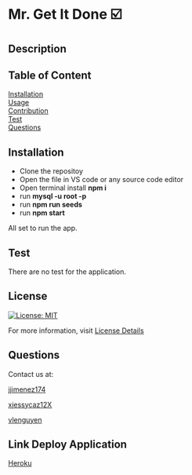 # Mr. Get It Done ☑️

## Description



## Table of Content
[Installation](#installation)  
[Usage](#usage)  
[Contribution](#contribution)  
[Test](#test)  
[Questions](#questions) 

## Installation
* Clone the repositoy
* Open the file in VS code or any source code editor
* Open terminal install <b>npm i</b>
* run <b>mysql -u root -p</b>
* run <b>npm run seeds</b>
* run <b>npm start</b> 


All set to run the app. 


## Test
There are no test for the application.

## License
[![License: MIT](https://img.shields.io/badge/License-MIT-yellow.svg)](https://opensource.org/licenses/MIT)

For more information, visit [License Details](https://opensource.org/license/MIT)

## Questions

Contact us at: 

[jjimenez174](https://github.com/jjimenez174)

[xjessycaz12X](https://github.com/xjessycaz12X)

[vlenguyen](https://github.com/vlenguyen)

## Link Deploy Application

[Heroku]()